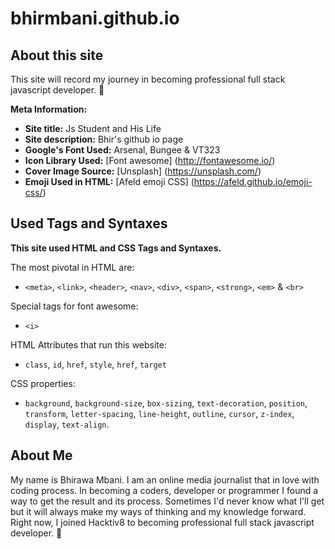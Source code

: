 # bhirmbani.github.io



## About this site
This site will record my journey in becoming professional full stack javascript developer. 🚀

**Meta Information:**
* **Site title:** Js Student and His Life
* **Site description:** Bhir's github io page
* **Google's Font Used:** Arsenal, Bungee & VT323
* **Icon Library Used:** [Font awesome] (http://fontawesome.io/)
* **Cover Image Source:** [Unsplash] (https://unsplash.com/)
* **Emoji Used in HTML:** [Afeld emoji CSS] (https://afeld.github.io/emoji-css/)

## Used Tags and Syntaxes
**This site used HTML and CSS Tags and Syntaxes.**

The most pivotal in HTML are:
* `<meta>`, `<link>`, `<header>`, `<nav>`, `<div>`, `<span>`, `<strong>`, `<em>` & `<br>`

Special tags for font awesome:
* `<i>`

HTML Attributes that run this website:
* `class`, `id`, `href`, `style`, `href`, `target`

CSS properties:
* `background`, `background-size`, `box-sizing`, `text-decoration`, `position`, `transform`, `letter-spacing`, `line-height`, `outline`, `cursor`, `z-index`, `display`, `text-align`.

## About Me
My name is Bhirawa Mbani. I am an online media journalist that in love with coding process. In becoming a coders, developer or programmer I found a way to get the result and its process. Sometimes I'd never know what I'll get but it will always make my ways of thinking and my knowledge forward. Right now, I joined Hacktiv8 to becoming professional full stack javascript developer. 👊


